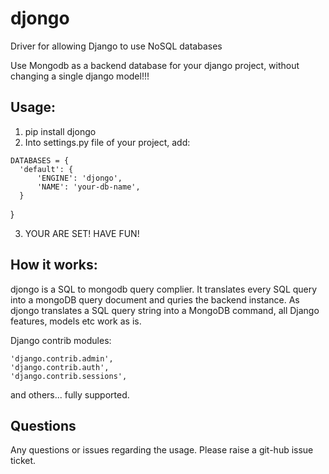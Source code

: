 # djongo
Driver for allowing Django to use NoSQL databases

Use Mongodb as a backend database for your django project, without changing a single django model!!!

<h2>Usage:</h2>

  1. pip install djongo
  2. Into settings.py file of your project, add: 
  
    DATABASES = {
      'default': {
          'ENGINE': 'djongo',
          'NAME': 'your-db-name',
      }
   }
   
   3. YOUR ARE SET! HAVE FUN!

<h2>How it works:</h2>

  djongo is a SQL to mongodb query complier. It translates every SQL query into a mongoDB query document and quries the backend instance.
  As djongo translates a SQL query string into a MongoDB command, all Django features, models etc work as is.
  
  Django contrib modules: 
  
    'django.contrib.admin',
    'django.contrib.auth',    
    'django.contrib.sessions',
    
 and others... fully supported.
 
 <h2>Questions</h2>
 
   Any questions or issues regarding the usage. Please raise a git-hub issue ticket.
